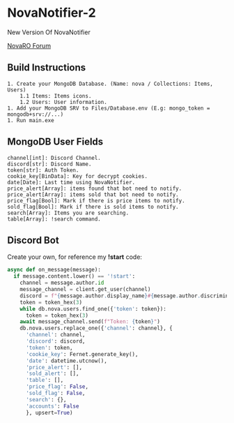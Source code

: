 # NovaNotifier-2
New Version Of NovaNotifier 
  
[NovaRO Forum](https://www.novaragnarok.com/forum/topic/11837-nova-market-notifier) 

## Build Instructions
    1. Create your MongoDB Database. (Name: nova / Collections: Items, Users)  
        1.1 Items: Items icons.
        1.2 Users: User information.  
    1. Add your MongoDB SRV to Files/Database.env (E.g: mongo_token = mongodb+srv://...)
    1. Run main.exe
  
## MongoDB User Fields  
    channel[int]: Discord Channel.  
    discord[str]: Discord Name.  
    token[str]: Auth Token.  
    cookie_key[BinData]: Key for decrypt cookies.  
    date[Date]: Last time using NovaNotifier. 
    price_alert[Array]: items found that bot need to notify.  
    price_alert[Array]: items sold that bot need to notify. 
    price_flag[Bool]: Mark if there is price items to notify.
    sold_flag[Bool]: Mark if there is sold items to notify.
    search[Array]: Items you are searching.
    table[Array]: !search command. 
    
 ## Discord Bot
  Create your own, for reference my **!start** code:

  ```python  
  async def on_message(message):
    if message.content.lower() == '!start':
      channel = message.author.id
      message_channel = client.get_user(channel)
      discord = f"{message.author.display_name}#{message.author.discriminator}"
      token = token_hex(3)
      while db.nova.users.find_one({'token': token}):
        token = token_hex(3)
      await message_channel.send(f"Token: {token}")
      db.nova.users.replace_one({'channel': channel}, {
        'channel': channel,
        'discord': discord,
        'token': token,
        'cookie_key': Fernet.generate_key(),
        'date': datetime.utcnow(),
        'price_alert': [],
        'sold_alert': [],
        'table': [],
        'price_flag': False,
        'sold_flag': False,
        'search': {},
        'accounts': False
        }, upsert=True)
  ```  
    
  
